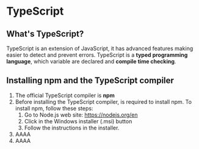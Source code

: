 # TypeScript

## What's TypeScript?
TypeScript is an extension of JavaScript, it has advanced features making easier to detect and prevent errors. TypeScript is a **typed programming language**, which variable are declared and **compile time checking**.

## Installing npm and the TypeScript compiler

1. The official TypeScript compiler is **npm**
2. Before installing the TypeScript compiler, is required to install npm. To install npm, follow these steps:
    1. Go to Node.js web site: https://nodejs.org/en
    2. Click in the Windows installer (.msi) button
    3. Follow the instructions in the installer.
3. AAAA
4. AAAA

<!--
# TypeScript
## Installing npm and the TypeScript compiler
### Installing the TypeScript compiler
----------------------------------------------

# TypeScript
## What's TypeScript?
## Installing npm and the TypeScript compiler
-->